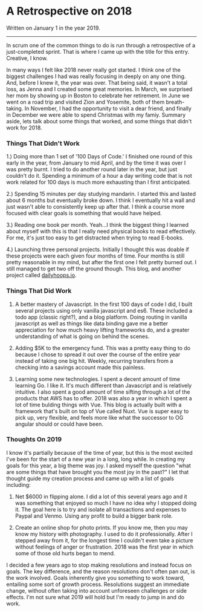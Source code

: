 # A Retrospective on 2018

Written on January 1 in the year 2019.

---

In scrum one of the common things to do is run through a retrospective of a just-completed sprint. That is where I came up with the title for this entry. Creative, I know.

In many ways I felt like 2018 never really got started. I think one of the biggest challenges I had was really focusing in deeply on any one thing. And, before I knew it, the year was over. That being said, it wasn't a total loss, as Jenna and I created some great memories. In March, we surprised her mom by showing up in Boston to celebrate her retirement. In June we went on a road trip and visited Zion and Yosemite, both of them breath-taking. In November, I had the opportunity to visit a dear friend, and finally in December we were able to spend Christmas with my famiy. Summary aside, lets talk about some things that worked, and some things that didn't work for 2018. 

### Things That Didn't Work

1.) Doing more than 1 set of '100 Days of Code.' I finished one round of this early in the year, from January to mid April, and by the time it was over I was pretty burnt. I tried to do another round later in the year, but just couldn't do it. Spending a minimum of a hour a day writing code that is not work related for 100 days is much more exhausting than I first anticipated. 

2.) Spending 15 minutes per day studying mandarin. I started this and lasted about 6 months but eventually broke down. I think I eventually hit a wall and just wasn't able to consistently keep up after that. I think a course more focused with clear goals is something that would have helped. 

3.) Reading one book per month. Yeah...I think the biggest thing I learned about myself with this is that I really need physical books to read effectively. For me, it's just too easy to get distracted when trying to read E-books. 

4.) Launching three personal projects. Initially I thought this was doable if these projects were each given four months of time. Four months is still pretty reasonable in my mind, but after the first one I felt pretty burned out. I still managed to get two off the ground though. This blog, and another project called [dailyhoops.io](dailyhoops.io/#/). 

### Things That Did Work

1. A better mastery of Javascript. In the first 100 days of code I did, I built several projects using only vanilla javascript and es6. These included a todo app (classic right?), and a blog platform. Doing routing in vanilla javascript as well as things like data binding gave me a better appreciation for how much heavy lifting frameworks do, and a greater understanding of what is going on behind the scenes. 

2. Adding $5K to the emergency fund. This was a pretty easy thing to do because I chose to spread it out over the course of the entire year instead of taking one big hit. Weekly, recurring transfers from a checking into a savings account made this painless. 

3. Learning some new technologies. I spent a decent amount of time learning Go. I like it. It's much different than Javascript and is relatively intuitive. I also spent a good amount of time sifting through a lot of the products that AWS has to offer. 2018 was also a year in which I spent a lot of time bulding things with Vue. This blog is actually built with a framework that's built on top of Vue called Nuxt. Vue is super easy to pick up, very flexible, and feels more like what the successor to OG angular should or could have been. 

### Thoughts On 2019

I know it's partially because of the time of year, but this is the most excited I've been for the start of a new year in a long, long while. In creating my goals for this year, a big theme was joy. I asked myself the question "what are some things that have brought you the most joy in the past?" I let that thought guide my creation process and came up with a list of goals including:

1. Net $6000 in flipping alone. I did a lot of this several years ago and it was something that enjoyed so much I have no idea why I stopped doing it. The goal here is to try and isolate all transactions and expenses to Paypal and Venmo. Using any profit to build a bigger bank role. 

2. Create an online shop for photo prints. If you know me, then you may know my history with photography. I used to do it professionally. After I stepped away from it, for the longest time I couldn't even take a picture without feelings of anger or frustration. 2018 was the first year in which some of those old hurts began to mend. 

I decided a few years ago to stop making resolutions and instead focus on goals. The key difference, and the reason resolutions don't often pan out, is the work involved. Goals inherently give you something to work toward, entailing some sort of growth process. Resolutions suggest an immediate change, without often taking into account unforeseen challenges or side effects. I'm not sure what 2019 will hold but I'm ready to jump in and do work. 